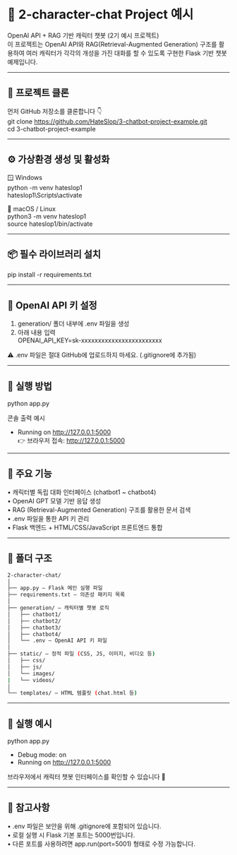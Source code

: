 # 🧠 2-character-chat Project 예시  
OpenAI API + RAG 기반 캐릭터 챗봇 (2기 예시 프로젝트)  
이 프로젝트는 OpenAI API와 RAG(Retrieval-Augmented Generation) 구조를 활용하여 여러 캐릭터가 각각의 개성을 가진 대화를 할 수 있도록 구현한 Flask 기반 챗봇 예제입니다.  

---

## 🧩 프로젝트 클론  
먼저 GitHub 저장소를 클론합니다 👇  
git clone https://github.com/HateSlop/3-chatbot-project-example.git  
cd 3-chatbot-project-example  

---

## ⚙️ 가상환경 생성 및 활성화  

🪟 Windows  
python -m venv hateslop1  
hateslop1\Scripts\activate  

🍎 macOS / Linux  
python3 -m venv hateslop1  
source hateslop1/bin/activate  

---

## 📦 필수 라이브러리 설치  
pip install -r requirements.txt  

---

## 🔑 OpenAI API 키 설정  
1. generation/ 폴더 내부에 .env 파일을 생성  
2. 아래 내용 입력  
OPENAI_API_KEY=sk-xxxxxxxxxxxxxxxxxxxxxxxx  

⚠️ .env 파일은 절대 GitHub에 업로드하지 마세요. (.gitignore에 추가됨)  

---

## 🚀 실행 방법  
python app.py  

콘솔 출력 예시  
* Running on http://127.0.0.1:5000  
👉 브라우저 접속: http://127.0.0.1:5000  

---

## 🧠 주요 기능  
• 캐릭터별 독립 대화 인터페이스 (chatbot1 ~ chatbot4)  
• OpenAI GPT 모델 기반 응답 생성  
• RAG (Retrieval-Augmented Generation) 구조를 활용한 문서 검색  
• .env 파일을 통한 API 키 관리  
• Flask 백엔드 + HTML/CSS/JavaScript 프론트엔드 통합  

---

## 🧰 폴더 구조  
```bash
2-character-chat/  
│  
├── app.py — Flask 메인 실행 파일  
├── requirements.txt — 의존성 패키지 목록  
│  
├── generation/ — 캐릭터별 챗봇 로직  
│   ├── chatbot1/  
│   ├── chatbot2/  
│   ├── chatbot3/  
│   ├── chatbot4/   
│   └── .env — OpenAI API 키 파일  
│  
├── static/ — 정적 파일 (CSS, JS, 이미지, 비디오 등)  
│   ├── css/  
│   ├── js/  
│   └── images/
|   └── videos/ 
│  
└── templates/ — HTML 템플릿 (chat.html 등)  
```
---

## 🧪 실행 예시  
python app.py  
* Debug mode: on  
* Running on http://127.0.0.1:5000  

브라우저에서 캐릭터 챗봇 인터페이스를 확인할 수 있습니다 🎨  

---

## 🧾 참고사항  
• .env 파일은 보안을 위해 .gitignore에 포함되어 있습니다.  
• 로컬 실행 시 Flask 기본 포트는 5000번입니다.  
• 다른 포트를 사용하려면 app.run(port=5001) 형태로 수정 가능합니다.  
 
